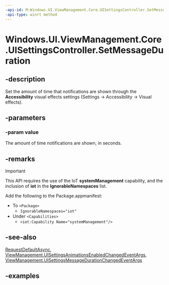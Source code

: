 ```yaml
---
-api-id: M:Windows.UI.ViewManagement.Core.UISettingsController.SetMessageDuration(System.UInt32)
-api-type: winrt method
---
```


<!-- Method syntax.
public void UISettingsController.SetMessageDuration(UInt32 value)
-->

# Windows.UI.ViewManagement.Core.UISettingsController.SetMessageDuration

## -description

Set the amount of time that notifications are shown through the **Accessibility** visual effects settings (Settings -> Accessibility -> Visual effects).

## -parameters

### -param value

The amount of time notifications are shown, in seconds.

## -remarks

> [!IMPORTANT]
> This API requires the use of the IoT **systemManagement** capability, and the inclusion of **iot** in the **IgnorableNamespaces** list.
>
> Add the following to the Package.appmanifest:
>
> - To `<Package>`
>   - `IgnorableNamespaces="iot"`
> - Under `<Capabilities>`
>   - `<iot:Capability Name="systemManagement"/>`

## -see-also

[RequestDefaultAsync](uisettingscontroller_requestdefaultasync_1291358283.md), [ViewManagement.UISettingsAnimationsEnabledChangedEventArgs](../windows.ui.viewmanagement/uisettingsanimationsenabledchangedeventargs.md), [ViewManagement.UISettingsMessageDurationChangedEventArgs](../windows.ui.viewmanagement/uisettingsmessagedurationchangedeventargs.md)

## -examples
